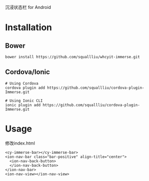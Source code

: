 沉浸状态栏 for Android

# Installation
## Bower

```
bower install https://github.com/squallliu/whcyit-immerse.git
```

## Cordova/Ionic
```
# Using Cordova
cordova plugin add https://github.com/squallliu/cordova-plugin-Immerse.git

# Using Ionic CLI
ionic plugin add https://github.com/squallliu/cordova-plugin-Immerse.git
```
# Usage
修改index.html
```
<cy-immerse-bar></cy-immerse-bar>
<ion-nav-bar class="bar-positive" align-title="center">
  <ion-nav-back-button>
  </ion-nav-back-button>
</ion-nav-bar>
<ion-nav-view></ion-nav-view>
```
